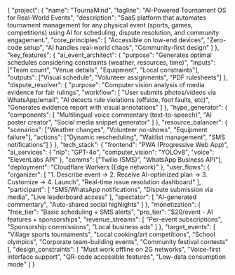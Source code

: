 {
  "project": {
    "name": "TournaMind",
    "tagline": "AI-Powered Tournament OS for Real-World Events",
    "description": "SaaS platform that automates tournament management for any physical event (sports, games, competitions) using AI for scheduling, dispute resolution, and community engagement.",
    "core_principles": [
      "Accessible on low-end devices",
      "Zero-code setup",
      "AI handles real-world chaos",
      "Community-first design"
    ]
  },
  "key_features": {
    "ai_event_architect": {
      "purpose": "Generates optimal schedules considering constraints (weather, resources, time)",
      "inputs": ["Team count", "Venue details", "Equipment", "Local constraints"],
      "outputs": ["Visual schedule", "Volunteer assignments", "PDF rulesheets"]
    },
    "dispute_resolver": {
      "purpose": "Computer vision analysis of media evidence for fair rulings",
      "workflow": [
        "User submits photos/videos via WhatsApp/email",
        "AI detects rule violations (offside, foot faults, etc)",
        "Generates evidence report with visual annotations"
      ]
    },
    "hype_generator": {
      "components": [
        "Multilingual voice commentary (text-to-speech)",
        "AI poster creator",
        "Social media snippet generator"
      ]
    },
    "resource_balancer": {
      "scenarios": ["Weather changes", "Volunteer no-shows", "Equipment failure"],
      "actions": ["Dynamic rescheduling", "Waitlist management", "SMS notifications"]
    }
  },
  "tech_stack": {
    "frontend": "PWA (Progressive Web App)",
    "ai_services": {
      "nlp": "GPT-4o",
      "computer_vision": "YOLOv8",
      "voice": "ElevenLabs API"
    },
    "comms": ["Twilio (SMS)", "WhatsApp Business API"],
    "deployment": "Cloudflare Workers (Edge network)"
  },
  "user_flows": {
    "organizer": [
      "1. Describe event → 2. Receive AI-optimized plan → 3. Customize → 4. Launch",
      "Real-time issue resolution dashboard"
    ],
    "participant": [
      "SMS/WhatsApp notifications",
      "Dispute submission via media",
      "Live leaderboard access"
    ],
    "spectator": [
      "AI-generated commentary",
      "Auto-shared social highlights"
    ]
  },
  "monetization": {
    "free_tier": "Basic scheduling + SMS alerts",
    "pro_tier": "$20/event - AI features + sponsorships",
    "revenue_streams": [
      "Per-event subscriptions",
      "Sponsorship commissions",
      "Local business ads"
    ]
  },
  "target_events": [
    "Village sports tournaments",
    "Local cooking/art competitions",
    "School olympics",
    "Corporate team-building events",
    "Community festival contests"
  ],
  "design_constraints": [
    "Must work offline on 2G networks",
    "Voice-first interface support",
    "QR-code accessible features",
    "Low-data consumption mode"
  ]
}